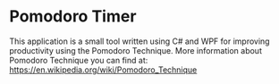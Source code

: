 Pomodoro Timer
==============
This application is a small tool written using C# and WPF for improving productivity using the Pomodoro Technique.
More information about Pomodoro Technique you can find at: https://en.wikipedia.org/wiki/Pomodoro_Technique
